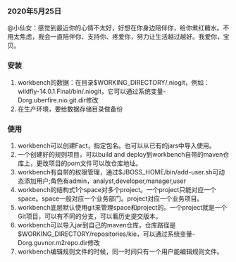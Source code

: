 ### 2020年5月25日
@小仙女：感觉到最近你的心情不太好，好想在你身边陪伴你，给你煮红糖水。不用太焦虑，我会一直陪伴你、支持你、疼爱你，努力让生活越过越好。我爱你，宝贝。

### 安装
1. workbench的数据：在目录$WORKING_DIRECTORY/.niogit，例如：wildfly-14.0.1.Final/bin/.niogit，它可以通过系统变量-Dorg.uberfire.nio.git.dir修改
2. 在生产环境，要给数据存储目录做备份

### 使用
1. workbench可以创建Fact，指定包名。也可以从已有的jars中导入使用。
2. 一个创建好的规则项目，可以build and deploy到workbench自带的maven仓库上，更改项目的pom文件可以改仓库地址。
3. workbench有自带的权限管理，通过$JBOSS_HOME/bin/add-user.sh可动态添加用户;角色有admin，analyst,developer,manager,user
4. workbench的结构式1个space对多个project。一个project只能对应一个space。space一般对应一个业务部门。project对应一个业务项目。
5. workbench底层默认使用git来管理space和project的。一个project就是一个Git项目，可以有不同的分支，可以看历史提交版本。
6. workbench可以导入jar到自己的maven仓库，仓库路径是$WORKING_DIRECTORY/repositories/kie，可以通过系统变量-Dorg.guvnor.m2repo.dir修改
7. workbench编辑规则文件的时候，同一时间只有一个用户能编辑规则文件。


